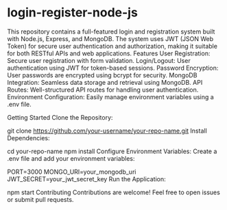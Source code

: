 # login-register-node-js
This repository contains a full-featured login and registration system built with Node.js, Express, and MongoDB. The system uses JWT (JSON Web Token) for secure user authentication and authorization, making it suitable for both RESTful APIs and web applications.
Features
User Registration: Secure user registration with form validation.
Login/Logout: User authentication using JWT for token-based sessions.
Password Encryption: User passwords are encrypted using bcrypt for security.
MongoDB Integration: Seamless data storage and retrieval using MongoDB.
API Routes: Well-structured API routes for handling user authentication.
Environment Configuration: Easily manage environment variables using a .env file.

Getting Started
Clone the Repository:


git clone https://github.com/your-username/your-repo-name.git
Install Dependencies:


cd your-repo-name
npm install
Configure Environment Variables:
Create a .env file and add your environment variables:


PORT=3000
MONGO_URI=your_mongodb_uri
JWT_SECRET=your_jwt_secret_key
Run the Application:


npm start
Contributing
Contributions are welcome! Feel free to open issues or submit pull requests.
